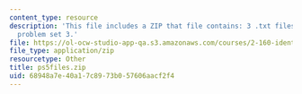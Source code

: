```yaml
---
content_type: resource
description: 'This file includes a ZIP that file contains: 3 .txt files to support
  problem set 3.'
file: https://ol-ocw-studio-app-qa.s3.amazonaws.com/courses/2-160-identification-estimation-and-learning-spring-2006/68948a7e40a17c8973b057606aacf2f4_ps5files.zip
file_type: application/zip
resourcetype: Other
title: ps5files.zip
uid: 68948a7e-40a1-7c89-73b0-57606aacf2f4
---
```

